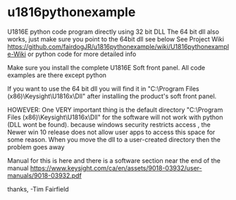 # u1816pythonexample
U1816E python code  program directly using 32 bit DLL The 64 bit dll also works, just make sure you point to the 64bit dll see below
See Project Wiki https://github.com/fairdogJR/u1816pythonexample/wiki/U1816pythonexample-Wiki or python code for more detailed info

Make sure you install the complete U1816E Soft front panel. All code examples are there except python

If you want to use the 64 bit dll you will find it in 
"C:\Program Files (x86)\Keysight\U1816x\Dll" after installing the product's soft front panel.



HOWEVER:
One VERY important thing is the default directory "C:\Program Files (x86)\Keysight\U1816x\Dll" for the software will not work with python (DLL wont be found). because windows security restricts access , the Newer win 10 release does not allow user apps to access this space for some reason. When you move the dll to a user-created directory then the problem goes away


Manual for this is here and there is a software section near the end of the manual
https://www.keysight.com/ca/en/assets/9018-03932/user-manuals/9018-03932.pdf

thanks, 
-Tim Fairfield
